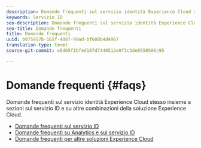 ```yaml
---
description: Domande frequenti sul servizio identità Experience Cloud stesso insieme a sezioni sul servizio ID e su altre combinazioni della soluzione Experience Cloud.
keywords: Servizio ID
seo-description: Domande frequenti sul servizio identità Experience Cloud stesso insieme a sezioni sul servizio ID e su altre combinazioni della soluzione Experience Cloud.
seo-title: Domande frequenti
title: Domande frequenti
uuid: b075957b-165f-4087-99ad-bf608b4d4967
translation-type: tm+mt
source-git-commit: e6d65f1bfed187d7440512e8f3c2de0550506c95

---
```



# Domande frequenti {#faqs}

Domande frequenti sul servizio identità Experience Cloud stesso insieme a sezioni sul servizio ID e su altre combinazioni della soluzione Experience Cloud.

* [Domande frequenti sul servizio ID](faq.md)
* [Domande frequenti su Analytics e sul servizio ID](analytics-faq.md)
* [Domande frequenti per altre soluzioni Experience Cloud](other-faq.md)

